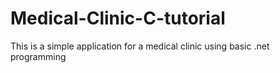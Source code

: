 # Medical-Clinic-C-tutorial
This is a simple application for a medical clinic using basic .net programming
